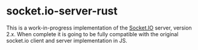 # socket.io-server-rust

This is a work-in-progress implementation of the [Socket.IO](https://socket.io/) server, version 2.x.
When complete it is going to be fully compatible with the original socket.io client and server implementation in JS.


